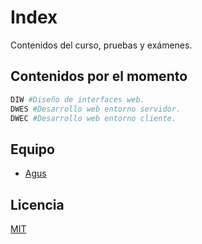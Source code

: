 # Index
Contenidos del curso, pruebas y exámenes.


## Contenidos por el momento

```python
DIW #Diseño de interfaces web.
DWES #Desarrollo web entorno servidor.
DWEC #Desarrollo web entorno cliente.
```

## Equipo
- [Agus](https://github.com/agustinjavagod)

## Licencia
[MIT](https://choosealicense.com/licenses/mit/)
